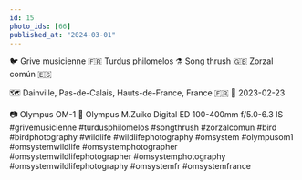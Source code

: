 ```yaml
---
id: 15
photo_ids: [66]
published_at: "2024-03-01"
---
```

🐦 
Grive musicienne 🇫🇷
Turdus philomelos ⚗️
Song thrush 🇬🇧
Zorzal común 🇪🇸

🗺️ Dainville, Pas-de-Calais, Hauts-de-France, France 🇫🇷
📅 2023-02-23

📷 Olympus OM-1
🔭 Olympus M.Zuiko Digital ED 100-400mm f/5.0-6.3 IS
#grivemusicienne #turdusphilomelos #songthrush #zorzalcomun #bird #birdphotography #wildlife #wildlifephotography #omsystem #olympusom1 #omsystemwildlife #omsystemphotographer #omsystemwildlifephotographer #omsystemphotography #omsystemwildlifephotography #omsystemfr #omsystemfrance